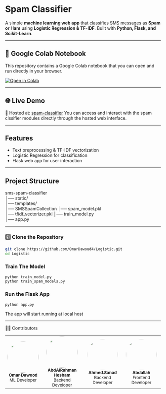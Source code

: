 #  Spam Classifier

A simple **machine learning web app** that classifies SMS messages as **Spam or Ham** using **Logistic Regression & TF-IDF**. Built with **Python, Flask, and Scikit-Learn**. 

---
## 📓 Google Colab Notebook

This repository contains a Google Colab notebook that you can open and run directly in your browser.

[![Open in Colab](https://colab.research.google.com/assets/colab-badge.svg)](https://colab.research.google.com/drive/1nnFDMksB7WwIJzj9pcn6aWtsbokjNcjA?usp=sharing#scrollTo=9t0dbTdAP-xW)

---
## 🌐 Live Demo
🚀 Hosted at:
[spam-classifier](https://spam-classifier.up.railway.app/)
You can access and interact with the spam clssifier modules directly through the hosted web interface.

---
## Features  
- Text preprocessing & TF-IDF vectorization  
- Logistic Regression for classification  
- Flask web app for user interaction 

---
##  Project Structure  
sms-spam-classifier  
│── static/           
│── templates/          
│── SMSSpamCollection 
│── spam_model.pkl       
│── tfidf_vectorizer.pkl
│── train_model.py       
│── app.py               


---
### **1️⃣ Clone the Repository**  
```bash
git clone https://github.com/OmarDawoud4/Logistic.git
cd Logistic
```
### **Train The Model**  
```bash
python train_model.py
python train_spam_models.py
```
### **Run the Flask App**
```bash
python app.py

```
The app will start running at local host

---
👨‍💻 Contributors
<table>
  <tr>
      <td align="center">
      <a href="https://github.com/OmarDawoud4">
        <img src="https://github.com/OmarDawoud4.png"   width="100px;" alt="" style="border-radius:50%"/>
        <br />
        <sub><b>Omar Dawood</b></sub>
      </a>
      <br />
      <sub>ML Developer</sub>
    </td>
    <td align="center">
      <a href="https://github.com/AbdAlRahman-Hesham">
        <img src="https://github.com/AbdAlRahman-Hesham.png"   width="100px;" alt="" style="border-radius:50%"/>
        <br />
        <sub><b>AbdAlRahman Hesham</b></sub>
      </a>
      <br />
      <sub>Backend Developer</sub>
    </td>
    <td align="center">
      <a href="https://github.com/Ahmed0Sanad">
        <img src="https://github.com/Ahmed0Sanad.png" width="100px;" alt="" 
             style="border-radius:50%"
             />
        <br />
        <sub><b>Ahmed Sanad</b></sub>
      </a>
      <br />
      <sub>Backend Developer</sub>
    </td>
    <td align="center">
      <a href="https://github.com/Abdallahjsx">
        <img src="https://github.com/Abdallahjsx.png" width="100px;" alt="" 
             style="border-radius:50%"
             />
        <br />
        <sub><b>Abdallah</b></sub>
      </a>
      <br />
      <sub>Frontend Developer</sub>
    </td>
  </tr>
</table>
